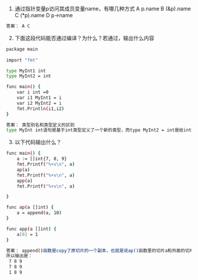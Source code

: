 
1. 通过指针变量p访问其成员变量name，有哪几种方式
A p.name  B (&p).name  C (*p).name   D p->name
```bash
答案： A C
```
2. 下面这段代码能否通过编译？为什么？若通过，输出什么内容
```bash
package main
 
import "fmt"

type MyInt1 int
type MyInt2 = int

func main() {
    var i int =0
    var i1 MyInt1 = i 
    var i2 MyInt2 = i
    fmt.Println(i1,i2)
}
```
```bash
答案： 类型别名和类型定义的区别
type MyInt int语句是基于int类型定义了一个新的类型，而type MyInt2 = int是给int类型起了一个别名。而go语言是强类型转换，它不允许类似于c++一样进行隐式转换，它只允许显式类型转换。
```
3. 以下代码输出什么？
```bash
func main() {
	a := []int{7, 8, 9}
	fmt.Printf("%+v\n", a)
	ap(a)
	fmt.Printf("%+v\n", a)
	app(a)
	fmt.Printf("%+v\n", a)

}

func ap(a []int) {
	a = append(a, 10)
}

func app(a []int) {
	a[0] = 1
}
```
```bash
答案： append()函数是copy了原切片的一个副本，也就是说ap()函数里的切片a和外面的切片a不是一个切片。
所以输出是：
 7 8 9
 7 8 9 
 1 8 9
```

